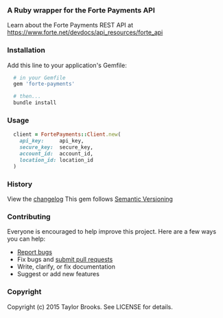 ### A Ruby wrapper for the Forte Payments API

Learn about the Forte Payments REST API at https://www.forte.net/devdocs/api_resources/forte_api 

### Installation
Add this line to your application's Gemfile:
````ruby
  # in your Gemfile
  gem 'forte-payments'

  # then...
  bundle install
````

### Usage
````ruby
  client = FortePayments::Client.new(
    api_key:     api_key,
    secure_key:  secure_key,
    account_id:  account_id,
    location_id: location_id
  )
````

### History

View the [changelog](https://github.com/taylorbrooks/forte-payments-ruby/blob/master/CHANGELOG.md)
This gem follows [Semantic Versioning](http://semver.org/)

### Contributing

Everyone is encouraged to help improve this project. Here are a few ways you can help:

- [Report bugs](https://github.com/taylorbrooks/forte-payments-ruby/issues)
- Fix bugs and [submit pull requests](https://github.com/taylorbrooks/forte-payments-ruby/pulls)
- Write, clarify, or fix documentation
- Suggest or add new features

### Copyright
Copyright (c) 2015 Taylor Brooks. See LICENSE for details.

